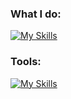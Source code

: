 ### What I do:
[![My Skills](https://skillicons.dev/icons?i=html,react,ts,sass,java,py,mongodb&perline=3)](https://skillicons.dev)

### Tools:

[![My Skills](https://skillicons.dev/icons?i=idea,postman,git,figma,photoshop&perline=3)](https://skillicons.dev)

<!--[![Top Langs](https://github-readme-stats.vercel.app/api/top-langs/?username=phuoc&theme=onedark)](https://github.com/anuraghazra/github-readme-stats)>
